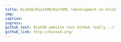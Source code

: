 ```yaml
---
title: BioXSD/BioJSON/BioYAML (development on hold)
img:
caption:
ingress:
github_text: BioXSD website (not GitHub really...)
github_link: http://bioxsd.org/
---
```

